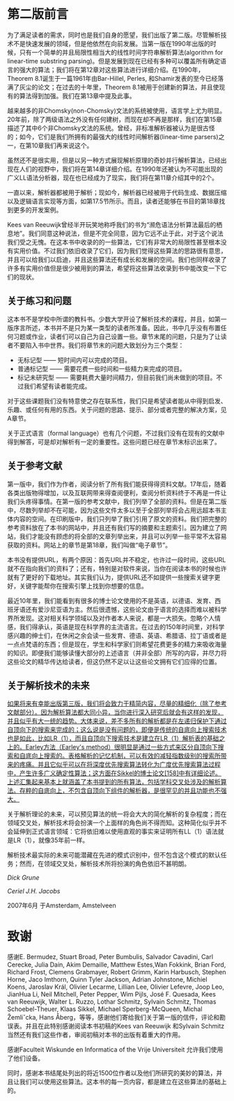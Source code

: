 # 第二版前言

为了满足读者的需求，同时也是我们自身的愿望，我们出版了第二版。尽管解析技术不是快速发展的领域，但是他依然在向前发展。当第一版在1990年出版的时候，只有一个简单的并且局限性相当大的线性时间字符串解析算法(algorithm for linear-time substring parsing)。但是发展到现在已经有多种可以覆盖所有确定语言的强大的算法；我们将在第12章对这些算法进行详细介绍。在1990年，Theorem 8.1诞生于一篇1961年由Bar-Hillel, Perles, 和Shamir发表的至今已经落满了灰尘的论文；在过去的十年里，Theorem 8.1被用于创建新的算法，并且使现有的算法得到加强。我们在第13章中提及此事。

越来越多的非Chomsky(non-Chomsky)文法的系统被使用，语言学上尤为明显。20年前，除了两级语法之外没有任何建树，而现在却不再是那样，我们在第15章描述了其中6个非Chomsky文法的系统。曾经，非标准解析器被认为是很古怪的；如今，它们是我们所拥有的最强大的线性时间解析器(linear-time parsers)之一，在第10章我们再来说这个。

虽然还不是很实用，但是以另一种方式展现解析原理的奇妙并行解析算法，已经出现在人们的视野中，我们将在第14章详细介绍。在1990年还被认为不可能出现的广义LL语法分析器，现在也已经成为了现实，我们将在第11章介绍其中的2个。

一直以来，解析器都被用于解析；现如今，解析器已经被用于代码生成、数据压缩以及逻辑语言实现等方面，如第17.5节所示。而且，读者还能够在书目的第18章找到更多的开发案例。

Kees van Reeuwijk曾经半开玩笑地称呼我们的书为“濒危语法分析算法最后的栖息地”。我们同意这种说法，但是不完全同意，因为它远不止于此，对于这个说法我们受之无愧。在这本书中收录的的一些算法，它们有非常大的局限性甚至根本没有实用价值。不过我们依旧收录了它们，因为我们觉得这些算法的思路很有意思，并且可以给我们以启迪，并且这些算法还有成长和发展的空间。我们也同样收录了许多有实用价值但是很少被用到的算法，希望将这些算法收录到书中能改变一下它们的现状。

## 关于练习和问题

这本书不是学校中所谓的教科书。少数大学开设了解析技术的课程，并且，如第一版序言所述，本书并不是只为某一类型的读者所准备。因此，书中几乎没有布置任何习题或作业，读者们可以自己为自己设置一些。章节末尾的问题，只是为了让读者不要陷入书中世界。我们将章节末的问题大致划分为三个类型：

- 无标记型 —— 短时间内可以完成的项目。
- 普通标记型 —— 需要花费一些时间和一些精力来完成的项目。
- 标记未研究型 —— 需要耗费大量时间精力，但目前我们尚未做到的项目。不过我们希望有读者能完成。

对于这些课题我们没有特意使之存在联系性，我们只是希望读者能从中得到启发、乐趣、或任何有用的东西。关于问题的思路、提示、部分或者完整的解决方案，见A章节。

关于正式语言（formal language）也有几个问题，不过我们没有在现有的文献中得到解答，可是却对解析有一定的重要性。这些问题已经在章节末标识出来了。

## 关于参考文献

第一版中，我们作为作者，阅读分析了所有我们能获得得资料文献。17年后，随着各类出版物得增加，以及互联网带来得查阅便利，查阅分析资料终于不再是一件让我们头疼得事情。在第一版的参考文献中，我们列举了全部的资料。但是在第二版中，尽数列举却不在可能，因为这些文件太多以至于全部列举将会占用远超本书主体内容的空间。在印刷版中，我们只列举了我们引用了原文的资料。我们把完整的参考资料放在了本书的网站中，并且还有我们写的摘要和主题索引。因为建立了网站，我们才能没有顾虑的将全部的文章列举出来，并且可以列举一些平常不太容易获取的资料。网站上的章节是第18章，我们叫做“电子章节”。

本书没有提供URL，有两个原因：首先URL并不稳定，也许过一段时间，这些URL就不在指向我们的资料了；还有，特别是对软件来说，当你在阅读本书的时候也许就有了更好的下载地址。其实我们认为，提供URL还不如提供一些搜索关键字更好，关键字能帮你在搜索引擎上找到你想要的信息。

最近10年里，我们能看到有很多的博士论文使用的不是英语，以德语、发育、西班牙语还有爱沙尼亚语为主。然后很遗憾，这些论文由于语言的选择而难以被科学界所发现。这对相关科学领域以及对作者本人来说，都是一大损失。忽略个人情感，我们得承认，英语是现在科学界的主流语言。在过去的150年时间里，对科学感兴趣的绅士们，在休闲之余会读一些发育、德语、英语、希腊语、拉丁语或者是一点点梵语的东西；但是现在，学生和科学家们则希望花费更多的精力来吸收海量的知识。即便我们能够读懂大部分的上述语言（并非全部）所写的内容，并尽力将这些论文的精华传达给读者，但这仍然不足以让这些论文拥有它们应得的位置。

## 关于解析技术的未来

<u>如果将来有幸能出版第三版，我们将会致力于精简内容，尽量的精细化（除了参考文献部分）。因为解析算法都大同小异，当你进行深入研究后就会有这样的发现，并且似乎有大一统的趋势。大体来说，差不多所有的解析都是在左递归保护下通过自顶向下的搜索来完成的；这么说是没有问题的，即便是传统的自底向上搜索技术也是如此，比如LR（1），而且自顶向下搜索技术是建立在LR（1）解析表的基础之上的。Earley方法（Earley's method）很明显是通过一些方式来区分自顶向下搜索和自底向上搜索的。表格解析的记忆机制，可以有效的减轻指数级别的搜索所带来的疼痛。并且它似乎可以在将深度优先搜索算法转化为广度优先搜索算法过程中，产生许多广义确定性算法；这方面在Sikkel的博士论文[158]中有详细论述。上述汇集起来基本上就涵盖了本书提到的所有算法，包括学科交叉处涉及的解析算法。存粹的自底向上，不包含自顶向下组件的解析器，是很罕见的并且功能也不强大。</u>

关于解析理论的未来，可以预见算法的统一将会大大的简化解析的复杂程度；而在领域交叉处，解析技术将会扮演一个上面样的角色尚不得而知。这种简化似乎并不会延伸到正式语言领域：它将依旧难以使用直观的事实来证明所有LL（1）语法就是LR（1），就像35年前一样。

解析技术最实际的未来可能潜藏在先进的模式识别中，但不包含这个模式的默认任务；然而，在领域交叉处，解析技术所将扮演的角色依旧不甚明朗。

*Dick Grune*

*Ceriel J.H. Jacobs*

2007年6月 于Amsterdam, Amstelveen


# 致谢
感谢E. Bermudez, Stuart Broad, Peter Bumbulis, Salvador Cavadini, Carl Cerecke, Julia Dain, Akim Demaille, Matthew Estes,Wan Fokkink, Brian Ford, Richard Frost, Clemens Grabmayer, Robert Grimm, Karin Harbusch, Stephen Horne, Jaco Imthorn, Quinn Tyler Jackson, Adrian Johnstone, Michiel Koens, Jaroslav Král, Olivier Lecarme, Lillian Lee, Olivier Lefevre, Joop Leo, JianHua Li, Neil Mitchell, Peter Pepper, Wim Pijls, José F. Quesada, Kees van Reeuwijk, Walter L. Ruzzo, Lothar Schmitz, Sylvain Schmitz, Thomas Schoebel-Theuer, Klaas Sikkel, Michael Sperberg-McQueen, Michal Žemliˇcka, Hans Åberg，等等，感谢他们寄给我们关于第一版的信件，评论和勘误表。并且在此特别感谢阅读本书初稿的Kees van Reeuwijk 和Sylvain Schmitz当然还有我们这些作者，审阅初稿对本书的出版有着重大的作用。

感谢Faculteit Wiskunde en Informatica of the Vrije Universiteit 允许我们使用了他们设备。

同时，感谢本书结尾处列出的将近1500位作者以及他们所研究的美妙的算法，并且让我们可以使用这些算法。这本书的每一页内容，都是建立在这些算法的基础上的。